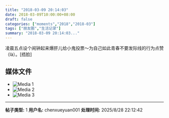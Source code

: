 ```yaml
---
title: "2018-03-09 20:14:03"
date: 2018-03-09T10:00:00+08:00
draft: false
categories: ["moments","2018","2018-03"]
tags: ["朋友圈","生活记录"]
summary: "2018-03-09 20:14:03..."
---
```


凌晨五点设个闹钟起来爆肝儿给小鬼投票～为自己如此青春不要发际线的行为点赞（là）。[捂脸]

## 媒体文件

- ![Media 1](/Moments/photos/2018-03-09/201803092014030.jpg)
- ![Media 2](/Moments/photos/2018-03-09/201803092014031.jpg)
- ![Media 3](/Moments/photos/2018-03-09/201803092014032.jpg)

---

**帖子类型:** 1
**用户名:** chenxueyuan001
**处理时间:** 2025/8/28 22:12:42